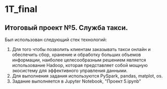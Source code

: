 # 1T_final

## Итоговый проект №5. Служба такси.

Был использован следующий стек технологий:

1. Для того чтобы позволить клиентам заказывать такси онлайн и обеспечить сбор, хранение и обработку больших объемов информации, наиболее целесообразным решением является использование Hadoop, которая представляет собой мощную экосистему для эффективного управления данными.
2. Для выполнения задания используются PySpark, pandas, matplot, os.
3. Задание выполняется в Jupyter Notebook, "Проект 5.ipynb"

